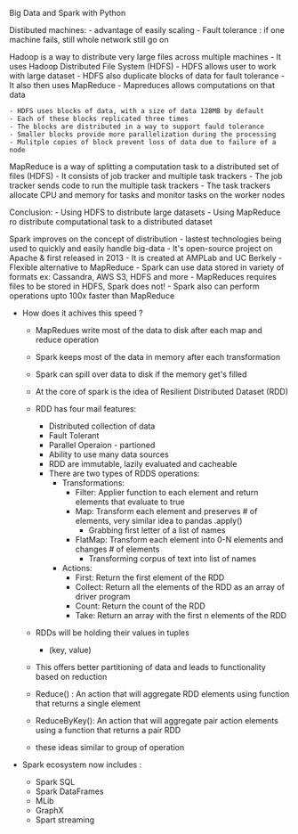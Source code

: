 Big Data and Spark with Python 

Distibuted machines: 
    - advantage of easily scaling 
    - Fault tolerance : if one machine fails, still whole network still go on
  
Hadoop is a way to distribute very large files across multiple machines 
    - It uses Hadoop Distributed File System (HDFS)
    - HDFS allows user to work with large dataset
    - HDFS also duplicate blocks of data for fault tolerance 
    - It also then uses MapReduce 
    - Mapreduces allows computations on that data 

    - HDFS uses blocks of data, with a size of data 128MB by default
    - Each of these blocks replicated three times 
    - The blocks are distributed in a way to support fauld tolerance 
    - Smaller blocks provide more parallelization during the processing 
    - Mulitple copies of block prevent loss of data due to failure of a node 
  
MapReduce is a way of splitting a computation task to a distributed set of files (HDFS)
    - It consists of job tracker and multiple task trackers 
    - The job tracker sends code to run the multiple task trackers
    - The task trackers allocate CPU and memory for tasks and monitor tasks on the worker nodes 

Conclusion: 
    - Using HDFS to distribute large datasets
    - Using MapReduce ro distribute computational task to a distributed dataset 
  
Spark improves on the concept of distribution 
    - lastest technologies being used to quickly and easily handle big-data
    - It's open-source project on Apache & first released in 2013 
    - It is created at AMPLab and UC Berkely
    - Flexible alternative to MapReduce
    - Spark can use data stored in variety of formats ex: Cassandra, AWS S3, HDFS and more
    - MapReduces requires files to be stored in HDFS, Spark does not!
    - Spark also can perform operations upto 100x faster than MapReduce 
  - How does it achives this speed ?
    - MapRedues write most of the data to disk after each map and reduce operation
    - Spark keeps most of the data in memory after each transformation 
    - Spark can spill over data to disk if the memory get's filled 

    - At the core of spark is the idea of Resilient Distributed Dataset (RDD)
    - RDD has four mail features: 
      - Distributed collection of data 
      - Fault Tolerant 
      - Parallel Operaion - partioned 
      - Ability to use many data sources
      - RDD are immutable, lazily evaluated and cacheable 
      - There are two types of RDDS operations:
        - Transformations:
          - Filter: Applier function to each element and return elements that evaluate to true  
          - Map: Transform each element and preserves # of elements, very similar idea to pandas .apply()
            - Grabbing first letter of a list of names 
          - FlatMap: Transform each element into 0-N elements and changes # of elements 
            - Transforming corpus of text into list of names 
        - Actions:
          - First: Return the first element of the RDD 
          - Collect: Return all the elements of the RDD as an array of driver program 
          - Count: Return the count of the RDD
          - Take: Return an array with the first n elements of the RDD 


    - RDDs will be holding their values in tuples 
      - (key, value)
    - This offers better partitioning of data and leads to functionality based on reduction 
    - Reduce() : An action that will aggregate RDD elements using function that returns a single element 
    - ReduceByKey(): An action that will aggregate pair action elements using a function that returns a pair RDD
    - these ideas similar to group of operation 

- Spark ecosystem now includes : 
  - Spark SQL 
  - Spark DataFrames 
  - MLib
  - GraphX
  - Spart streaming 

  
